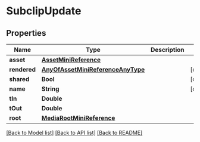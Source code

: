 # SubclipUpdate

## Properties

Name | Type | Description | Notes
------------ | ------------- | ------------- | -------------
**asset** | [**AssetMiniReference**](AssetMiniReference.md) |  | 
**rendered** | [**AnyOfAssetMiniReferenceAnyType**](AnyOfAssetMiniReferenceAnyType.md) |  | [optional] 
**shared** | **Bool** |  | [optional] 
**name** | **String** |  | [optional] 
**tIn** | **Double** |  | 
**tOut** | **Double** |  | 
**root** | [**MediaRootMiniReference**](MediaRootMiniReference.md) |  | 

[[Back to Model list]](../README.md#documentation-for-models) [[Back to API list]](../README.md#documentation-for-api-endpoints) [[Back to README]](../README.md)


